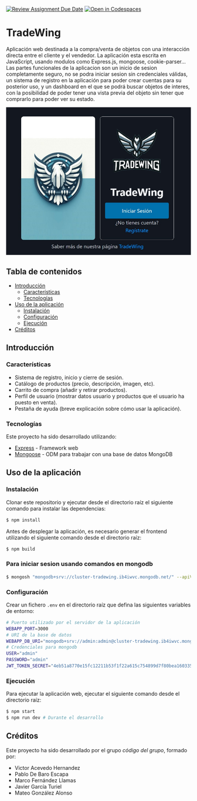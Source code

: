 [![Review Assignment Due Date](https://classroom.github.com/assets/deadline-readme-button-24ddc0f5d75046c5622901739e7c5dd533143b0c8e959d652212380cedb1ea36.svg)](https://classroom.github.com/a/M6x3p3QZ)
[![Open in Codespaces](https://classroom.github.com/assets/launch-codespace-7f7980b617ed060a017424585567c406b6ee15c891e84e1186181d67ecf80aa0.svg)](https://classroom.github.com/open-in-codespaces?assignment_repo_id=15106131)
# TradeWing

[comment]: # (Incluir una breve descripción del proyecto en una o dos frases como mucho)

Aplicación web destinada a la compra/venta de objetos con una interacción directa entre el cliente y el vendedor. La aplicación esta escrita en JavaScript, usando modulos como Express.js, mongoose, cookie-parser... Las partes funcionales de la aplicacion son un inicio de sesion completamente seguro, no se podra iniciar sesion sin credenciales válidas, un sistema de registro en la aplicación para poder crear cuentas para su posterior uso, y un dashboard en el que se podrá buscar objetos de interes, con la posibilidad de poder tener una vista previa del objeto sin tener que comprarlo para poder ver su estado. 

[comment]: # (Incluir un GIF o una captura de pantalla de la página principal del proyecto. Utilizar el directorio docs para almacenar dicha imagen)

![Funcionamiento de la aplicación web](docs/overview.jpg)

## Tabla de contenidos

* [Introducción](#introducción)
  * [Características](#características)
  * [Tecnologías](#tecnologías)
* [Uso de la aplicación](#uso-de-la-aplicación)
  * [Instalación](#instalación)
  * [Configuración](#configuración)
  * [Ejecución](#ejecución)
* [Créditos](#créditos)

## Introducción

### Características

[comment]: # (Enumerar las principales características que ofrece la aplicación web, siguiendo el formato:)

* Sistema de registro, inicio y cierre de sesión.
* Catálogo de productos (precio, descripción, imagen, etc).
* Carrito de compra (añadir y retirar productos).
* Perfil de usuario (mostrar datos usuario y productos que el usuario ha puesto en venta).
* Pestaña de ayuda (breve explicación sobre cómo usar la aplicación).

### Tecnologías

[comment]: # (Enumerar todas las APIs o librerías externas utilizadas en el proyecto pero sin mencionar las APIs DOM y fetch, Express ni Mongoose. El formato será como sigue:)

Este proyecto ha sido desarrollado utilizando:

* [Express](https://expressjs.com/) - Framework web
* [Mongoose](https://mongoosejs.com/) - ODM para trabajar con una base de datos MongoDB

## Uso de la aplicación

[comment]: # (Describir cómo instalar, configurar y ejecutar la aplicación web. El formato será como sigue:)

### Instalación

Clonar este repositorio y ejecutar desde el directorio raíz el siguiente comando para instalar las dependencias:

```bash
$ npm install
```

[comment]: # (Si es necesario hacer alguna tarea más compleja, como por ejemplo compilar código SASS, indicar a continuación cómo se debería hacer. Este tipo de tareas deberán estar automatizadas con npm build)

Antes de desplegar la aplicación, es necesario generar el frontend utilizando el siguiente comando desde el directorio raíz:

```bash
$ npm build
```

### Para iniciar sesion usando comandos en mongodb

```bash
$ mongosh "mongodb+srv://cluster-tradewing.ib4iwvc.mongodb.net/" --apiVersion 1 --username admin
```

### Configuración

[comment]: # (Enumerar todos los parámetros configurables de la aplicación web, sin incluir ningún dato sensible)

Crear un fichero `.env` en el directorio raíz que defina las siguientes variables de entorno:

```bash
# Puerto utilizado por el servidor de la aplicación
WEBAPP_PORT=3000
# URI de la base de datos
WEBAPP_DB_URI="mongodb+srv://admin:admin@cluster-tradewing.ib4iwvc.mongodb.net/?retryWrites=true&w=majority&appName=Cluster-TradeWing"
# Credenciales para mongodb
USER="admin"
PASSWORD="admin"
JWT_TOKEN_SECRET="4eb51a8770e15fc12211b53f1f22a615c754899d7f80bea160335f2baba61a26"
```

### Ejecución

Para ejecutar la aplicación web, ejecutar el siguiente comando desde el directorio raíz:

```bash
$ npm start
$ npm run dev # Durante el desarrollo
```

## Créditos

Este proyecto ha sido desarrollado por el grupo *código del grupo*, formado por:

* Victor Acevedo Hernandez
* Pablo De Baro Escapa
* Marco Fernández Llamas
* Javier García Turiel
* Mateo González Alonso
